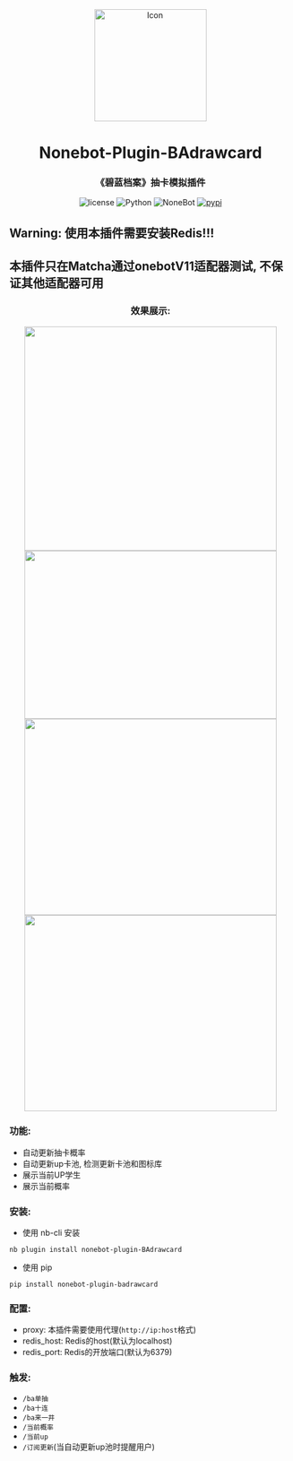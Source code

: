 <div align="center">

<img src="./images/icon.jpg" width="200" height="200" alt="Icon">

# Nonebot-Plugin-BAdrawcard  
### 《碧蓝档案》抽卡模拟插件

</div>

<p align="center">
  <img src="https://img.shields.io/github/license/lengmianzz/nonebot-plugin-BAdrawcard" alt="license">
  <img src="https://img.shields.io/badge/python-3.8+-blue.svg" alt="Python">
  <img src="https://img.shields.io/badge/nonebot-2.0.0+-red.svg" alt="NoneBot">
  <a href="https://pypi.python.org/pypi/nonebot-plugin-badrawcard">
    <img src="https://img.shields.io/pypi/v/nonebot-plugin-badrawcard.svg" alt="pypi">
  </a>
</p>


## **Warning**: 使用本插件需要安装Redis!!!  
## 本插件只在Matcha通过onebotV11适配器测试, 不保证其他适配器可用  



<div align="center">

### 效果展示:
<img src="./images/info.jpg" width="450" height="400">

<img src="./images/drawcard1.jpg" width="450" height="300" >
<img src="./images/drawcard2.jpg" width="450" height="350" >
<img src="./images/drawcard3.jpg" width="450" height="350" >

</div>


### 功能:
 - 自动更新抽卡概率
 - 自动更新up卡池, 检测更新卡池和图标库
 - 展示当前UP学生
 - 展示当前概率


### 安装:
 - 使用 nb-cli 安装  
```
nb plugin install nonebot-plugin-BAdrawcard
```

 - 使用 pip
```
pip install nonebot-plugin-badrawcard
```

### 配置:
 - proxy: 本插件需要使用代理(`http://ip:host`格式)
 - redis_host: Redis的host(默认为localhost)
 - redis_port: Redis的开放端口(默认为6379)  


### 触发:
 - `/ba单抽`
 - `/ba十连`
 - `/ba来一井`
 - `/当前概率`
 - `/当前up`
 - `/订阅更新`(当自动更新up池时提醒用户)
